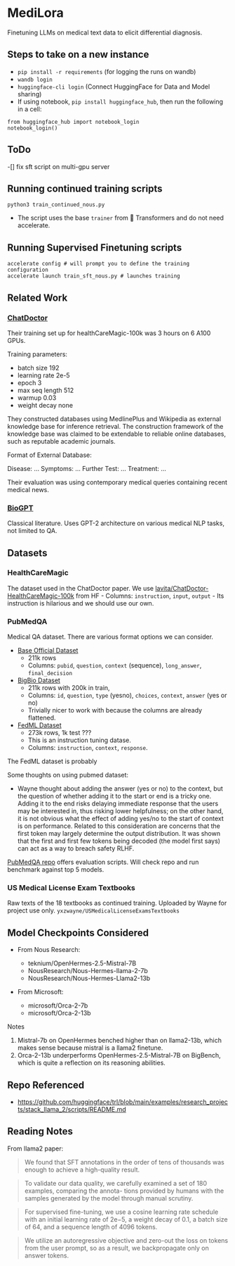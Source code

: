# MediLora

Finetuning LLMs on medical text data to elicit differential diagnosis.

## Steps to take on a new instance

- `pip install -r requirements` (for logging the runs on wandb)
- `wandb login`
- `huggingface-cli login` (Connect HuggingFace for Data and Model sharing)
- If using notebook, `pip install huggingface_hub`, then run the following in a cell:

```
from huggingface_hub import notebook_login
notebook_login()
```

## ToDo
-[] fix sft script on multi-gpu server

## Running continued training scripts

`python3 train_continued_nous.py`

- The script uses the base `trainer` from 🤗 Transformers and do not need accelerate.

## Running Supervised Finetuning scripts

```
accelerate config # will prompt you to define the training configuration
accelerate launch train_sft_nous.py # launches training
```

## Related Work

### [ChatDoctor](https://arxiv.org/pdf/2303.14070.pdf)

Their training set up for healthCareMagic-100k was 3 hours on 6 A100 GPUs.

Training parameters:

- batch size 192
- learning rate 2e-5
- epoch 3
- max seq length 512
- warmup 0.03
- weight decay none

They constructed databases using MedlinePlus and Wikipedia as external knowledge base for inference retrieval. The construction framework of the knowledge base was claimed to be extendable to reliable online databases, such as reputable academic journals.

Format of External Database:

Disease: ...
Symptoms: ...
Further Test: ...
Treatment: ...

Their evaluation was using contemporary medical queries containing recent medical news.

### [BioGPT](https://academic.oup.com/bib/article/23/6/bbac409/6713511)

Classical literature. Uses GPT-2 architecture on various medical NLP tasks, not limited to QA.

## Datasets

### HealthCareMagic

The dataset used in the ChatDoctor paper. We use [lavita/ChatDoctor-HealthCareMagic-100k](https://huggingface.co/datasets/xDAN-datasets/ChatDoctor_HealthCareMagic_112k) from HF - Columns: `instruction`, `input`, `output` - Its instruction is hilarious and we should use our own.

### PubMedQA

Medical QA dataset. There are various format options we can consider.

- [Base Official Dataset](https://huggingface.co/datasets/pubmed_qa)
  - 211k rows
  - Columns: `pubid`, `question`, `context` (sequence), `long_answer`, `final_decision`
- [BigBio Dataset](https://huggingface.co/datasets/bigbio/pubmed_qa)
  - 211k rows with 200k in train,
  - Columns: `id`, `question`, `type` (yesno), `choices`, `context`, `answer` (yes or no)
  - Trivially nicer to work with because the columns are already flattened.
- [FedML Dataset](https://huggingface.co/datasets/FedML/PubMedQA_instruction)
  - 273k rows, 1k test ???
  - This is an instruction tuning datase.
  - Columns: `instruction`, `context`, `response`.

The FedML dataset is probably

Some thoughts on using pubmed dataset:

- Wayne thought about adding the answer (yes or no) to the context, but the question of whether adding it to the start or end is a tricky one. Adding it to the end risks delaying immediate response that the users may be interested in, thus risking lower helpfulness; on the other hand, it is not obvious what the effect of adding yes/no to the start of context is on performance.
  Related to this consideration are concerns that the first token may largely determine the output distribution. It was shown that the first and first few tokens being decoded (the model first says) can act as a way to breach safety RLHF.

[PubMedQA repo](https://pubmedqa.github.io/) offers evaluation scripts. Will check repo and run benchmark against top 5 models.

### US Medical License Exam Textbooks

Raw texts of the 18 textbooks as continued training. Uploaded by Wayne for project use only.
`yxzwayne/USMedicalLicenseExamsTextbooks`

## Model Checkpoints Considered

- From Nous Research:

  - teknium/OpenHermes-2.5-Mistral-7B
  - NousResearch/Nous-Hermes-llama-2-7b
  - NousResearch/Nous-Hermes-Llama2-13b

- From Microsoft:
  - microsoft/Orca-2-7b
  - microsoft/Orca-2-13b

Notes

1. Mistral-7b on OpenHermes benched higher than on llama2-13b, which makes sense because mistral is a llama2 finetune.
2. Orca-2-13b underperforms OpenHermes-2.5-Mistral-7B on BigBench, which is quite a reflection on its reasoning abilities.

## Repo Referenced

- https://github.com/huggingface/trl/blob/main/examples/research_projects/stack_llama_2/scripts/README.md

## Reading Notes

From llama2 paper:

> We found that SFT annotations in the order of tens of thousands was enough to achieve a high-quality result.

> To validate our data quality, we carefully examined a set of 180 examples, comparing the annota- tions provided by humans with the samples generated by the model through manual scrutiny.

> For supervised fine-tuning, we use a cosine learning rate schedule with an initial learning rate of 2e−5, a weight decay of 0.1, a batch size of 64, and a sequence length of 4096 tokens.

> We utilize an autoregressive objective and zero-out the loss on tokens from the user prompt, so as a result, we backpropagate only on answer tokens.
